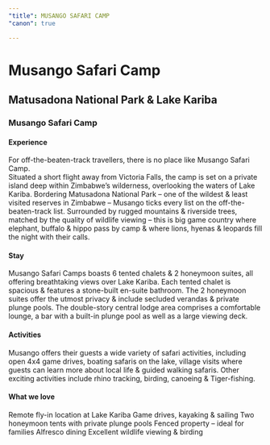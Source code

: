 ```yaml
---
"title": MUSANGO SAFARI CAMP
"canon": true

---
```


# Musango Safari Camp
## Matusadona National Park & Lake Kariba
### Musango Safari Camp

#### Experience
For off-the-beaten-track travellers, there is no place like Musango Safari Camp.  
Situated a short flight away from Victoria Falls, the camp is set on a private island deep within Zimbabwe’s wilderness, overlooking the waters of Lake Kariba.
Bordering Matusadona National Park – one of the wildest &amp; least visited reserves in Zimbabwe – Musango ticks every list on the off-the-beaten-track list.
Surrounded by rugged mountains &amp; riverside trees, matched by the quality of wildlife viewing – this is big game country where elephant, buffalo &amp; hippo pass by camp &amp; where lions, hyenas &amp; leopards fill the night with their calls.

#### Stay
Musango Safari Camps boasts 6 tented chalets &amp; 2 honeymoon suites, all offering breathtaking views over Lake Kariba.
Each tented chalet is spacious &amp; features a stone-built en-suite bathroom.  The 2 honeymoon suites offer the utmost privacy &amp; include secluded verandas &amp; private plunge pools.
The double-story central lodge area comprises a comfortable lounge, a bar with a built-in plunge pool as well as a large viewing deck.

#### Activities
Musango offers their guests a wide variety of safari activities, including open 4x4 game drives, boating safaris on the lake, village visits where guests can learn more about local life &amp; guided walking safaris.
Other exciting activities include rhino tracking, birding, canoeing &amp; Tiger-fishing.


#### What we love
Remote fly-in location at Lake Kariba
Game drives, kayaking &amp; sailing
Two honeymoon tents with private plunge pools
Fenced property – ideal for families
Alfresco dining
Excellent wildlife viewing &amp; birding